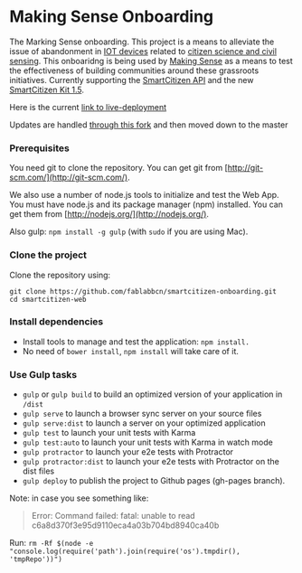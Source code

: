 # Making Sense Onboarding



The Marking Sense onboarding. This project is a means to alleviate the issue of abandonment in [IOT devices](https://en.wikipedia.org/wiki/Internet_of_things) related to [citizen science and civil sensing](https://en.wikipedia.org/wiki/Citizen_science). This onboaridng is being used by [Making Sense](http://making-sense.eu/) as a means to test the effectiveness of building communities around these grassroots initiatives. Currently supporting the [SmartCitizen API](https://github.com/fablabbcn/smartcitizen) and the new [SmartCitizen Kit 1.5](https://github.com/fablabbcn/Smart-Citizen-Kit-1.5).

Here is the current [link to live-deployment](https://onboarding.making-sense.eu/wizard/landing?lang=cat)

Updates are handled [through this fork](https://github.com/fablabbcn/onboarding-app) and then moved down to the master


### Prerequisites

You need git to clone the repository. You can get git from
[http://git-scm.com/](http://git-scm.com/).

We also use a number of node.js tools to initialize and test the Web App. You must have node.js and
its package manager (npm) installed. You can get them from [http://nodejs.org/](http://nodejs.org/).

Also gulp: `npm install -g gulp` (with `sudo` if you are using Mac).
### Clone the project

Clone the repository using:

```
git clone https://github.com/fablabbcn/smartcitizen-onboarding.git
cd smartcitizen-web
```

### Install dependencies
* Install tools to manage and test the application: `npm install.`
* No need of `bower install`, `npm install` will take care of it.

### Use Gulp tasks

* `gulp` or `gulp build` to build an optimized version of your application in `/dist`
* `gulp serve` to launch a browser sync server on your source files
* `gulp serve:dist` to launch a server on your optimized application
* `gulp test` to launch your unit tests with Karma
* `gulp test:auto` to launch your unit tests with Karma in watch mode
* `gulp protractor` to launch your e2e tests with Protractor
* `gulp protractor:dist` to launch your e2e tests with Protractor on the dist files
* `gulp deploy` to publish the project to Github pages (gh-pages branch).

Note: in case you see something like:
> Error: Command failed: fatal: unable to read c6a8d370f3e95d9110eca4a03b704bd8940ca40b

Run:
`rm -Rf $(node -e "console.log(require('path').join(require('os').tmpdir(), 'tmpRepo'))")`



